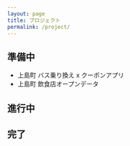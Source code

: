 ```yaml
---
layout: page
title: プロジェクト
permalink: /project/
---
```


## 準備中
- 上島町 バス乗り換え x クーポンアプリ
- 上島町 飲食店オープンデータ

## 進行中
## 完了